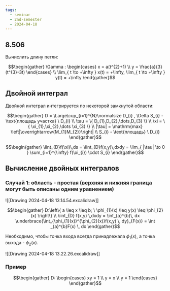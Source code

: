 ```yaml
---
tags:
  - seminar
  - 2nd-semester
  - 2024-04-18
---
```


## 8.506

Вычислить длину петли:

 $$\begin{gather}
\Gamma : \begin{cases}
x = a(t^{2}+1) \\
y = \frac{a}{3}(t^{3}-3t)
\end{cases} \\
\lim_{ t \to +\infty } x(t) = +\infty, \lim_{ t \to +\infty } y(t) = +\infty
\end{gather}$$

## Двойной интеграл

Двойной интеграл интегрируется по некоторой замкнутой области:

$$\begin{gather}
D = \Large\cup_{i=1}^{N}\normalsize D_{i} , \Delta S_{i} - \text{площадь участка} \ D_{i} \\
\tau = \{ D_{1},D_{2},\dots,D_{3} \} \\
\xi = \{ \xi_{1},\xi_{2},\dots \xi_{3} \} \\
|\tau| = \mathrm{max} \left|\overrightarrow{M_{1}M_{2}}\right| \\
S_{i} - \text{площадь} \ D_{i}
\end{gather}$$

$$\begin{gather}
\iint_{D}f(\xi)\,ds = \iint_{D}f(x,y)\,dxdy = \lim_{ |\tau| \to 0 } \sum_{i=1}^{\infty} f(\xi_{i}) \cdot S_{i}
\end{gather}$$

## Вычисление двойных интегралов

### Случай 1: область - простая (верхняя и нижняя граница могут быть описаны одним уравнением)

![[Drawing 2024-04-18 13.14.54.excalidraw]]

$$\begin{gather}
D:\left\{ a \leq x \leq b; \ \phi_{1}(x) \leq y(x) \leq \phi_{2}(x) \right\} \\
\iint_{D} f(x,y) \,dxdy = \int_{a}^{b}\, dx \underbrace{\int_{\phi_{1}(x)}^{\phi_{2}(x)}f(x,y) \, dy}_{F(x)} = \int _{a}^{b}F(x) \, dx 
\end{gather}$$

Необходимо, чтобы точка входа всегда принадлежала $\phi_{1}(x)$, а точка выхода - $\phi_{2}(x)$.

![[Drawing 2024-04-18 13.22.26.excalidraw]]

### Пример

$$\begin{gather}
D: \begin{cases}
xy = 1 \\
y = x \\
y = 1
\end{cases}
\end{gather}$$